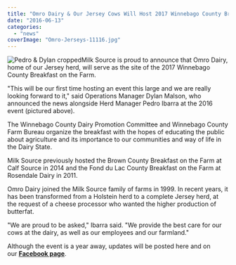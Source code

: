 ```yaml
---
title: "Omro Dairy & Our Jersey Cows Will Host 2017 Winnebago County Breakfast on the Farm"
date: "2016-06-13"
categories: 
  - "news"
coverImage: "Omro-Jerseys-11116.jpg"
---
```


![Pedro & Dylan cropped](http://milk-source.local/wp-content/uploads/2016/06/Pedro-Dylan-cropped-300x300.jpg)Milk Source is proud to announce that Omro Dairy, home of our Jersey herd, will serve as the site of the 2017 Winnebago County Breakfast on the Farm.

"This will be our first time hosting an event this large and we are really looking forward to it," said Operations Manager Dylan Malson, who announced the news alongside Herd Manager Pedro Ibarra at the 2016 event (pictured above).

The Winnebago County Dairy Promotion Committee and Winnebago County Farm Bureau organize the breakfast with the hopes of educating the public about agriculture and its importance to our communities and way of life in the Dairy State.

Milk Source previously hosted the Brown County Breakfast on the Farm at Calf Source in 2014 and the Fond du Lac County Breakfast on the Farm at Rosendale Dairy in 2011.

Omro Dairy joined the Milk Source family of farms in 1999. In recent years, it has been transformed from a Holstein herd to a complete Jersey herd, at the request of a cheese processor who wanted the higher production of butterfat.

"We are proud to be asked," Ibarra said. "We provide the best care for our cows at the dairy, as well as our employees and our farmland."

Although the event is a year away, updates will be posted here and on our **[Facebook page](https://www.facebook.com/MilkSource/)**.
